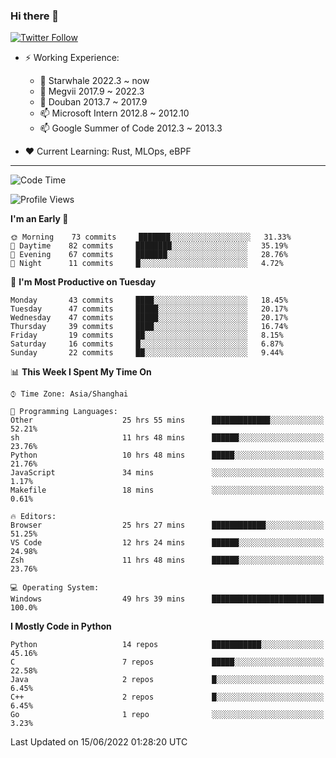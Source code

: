 ### Hi there 👋

[![Twitter Follow](https://img.shields.io/twitter/follow/tianweidut?style=social)](https://twitter.com/tianweidut)

- ⚡ Working Experience:
  - 🔭 Starwhale 2022.3 ~ now
  - 🌱 Megvii 2017.9 ~ 2022.3
  - 🌱 Douban 2013.7 ~ 2017.9
  - 📫 Microsoft Intern 2012.8 ~ 2012.10
  - 📫 Google Summer of Code 2012.3 ~ 2013.3

- ❤️ Current Learning: Rust, MLOps, eBPF

---
<!--START_SECTION:waka-->
![Code Time](http://img.shields.io/badge/Code%20Time-0%20secs-blue)

![Profile Views](http://img.shields.io/badge/Profile%20Views-0-blue)

**I'm an Early 🐤** 

```text
🌞 Morning    73 commits     ███████░░░░░░░░░░░░░░░░░░   31.33% 
🌆 Daytime    82 commits     ████████░░░░░░░░░░░░░░░░░   35.19% 
🌃 Evening    67 commits     ███████░░░░░░░░░░░░░░░░░░   28.76% 
🌙 Night      11 commits     █░░░░░░░░░░░░░░░░░░░░░░░░   4.72%

```
📅 **I'm Most Productive on Tuesday** 

```text
Monday       43 commits     ████░░░░░░░░░░░░░░░░░░░░░   18.45% 
Tuesday      47 commits     █████░░░░░░░░░░░░░░░░░░░░   20.17% 
Wednesday    47 commits     █████░░░░░░░░░░░░░░░░░░░░   20.17% 
Thursday     39 commits     ████░░░░░░░░░░░░░░░░░░░░░   16.74% 
Friday       19 commits     ██░░░░░░░░░░░░░░░░░░░░░░░   8.15% 
Saturday     16 commits     █░░░░░░░░░░░░░░░░░░░░░░░░   6.87% 
Sunday       22 commits     ██░░░░░░░░░░░░░░░░░░░░░░░   9.44%

```


📊 **This Week I Spent My Time On** 

```text
⌚︎ Time Zone: Asia/Shanghai

💬 Programming Languages: 
Other                    25 hrs 55 mins      █████████████░░░░░░░░░░░░   52.21% 
sh                       11 hrs 48 mins      ██████░░░░░░░░░░░░░░░░░░░   23.76% 
Python                   10 hrs 48 mins      █████░░░░░░░░░░░░░░░░░░░░   21.76% 
JavaScript               34 mins             ░░░░░░░░░░░░░░░░░░░░░░░░░   1.17% 
Makefile                 18 mins             ░░░░░░░░░░░░░░░░░░░░░░░░░   0.61%

🔥 Editors: 
Browser                  25 hrs 27 mins      ████████████░░░░░░░░░░░░░   51.25% 
VS Code                  12 hrs 24 mins      ██████░░░░░░░░░░░░░░░░░░░   24.98% 
Zsh                      11 hrs 48 mins      ██████░░░░░░░░░░░░░░░░░░░   23.76%

💻 Operating System: 
Windows                  49 hrs 39 mins      █████████████████████████   100.0%

```

**I Mostly Code in Python** 

```text
Python                   14 repos            ███████████░░░░░░░░░░░░░░   45.16% 
C                        7 repos             █████░░░░░░░░░░░░░░░░░░░░   22.58% 
Java                     2 repos             █░░░░░░░░░░░░░░░░░░░░░░░░   6.45% 
C++                      2 repos             █░░░░░░░░░░░░░░░░░░░░░░░░   6.45% 
Go                       1 repo              ░░░░░░░░░░░░░░░░░░░░░░░░░   3.23%

```



 Last Updated on 15/06/2022 01:28:20 UTC
<!--END_SECTION:waka-->